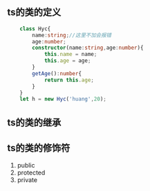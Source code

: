 ## ts的类的定义
```ts
    class Hyc{
        name:string;//这里不加会报错
        age:number;
        constructor(name:string,age:number){
            this.name = name;
            this.age = age;
        }
        getAge():number{
            return this.age;
        }
    }
    let h = new Hyc('huang',20);
```

## ts的类的继承

## ts的类的修饰符
1. public
2. protected
3. private

